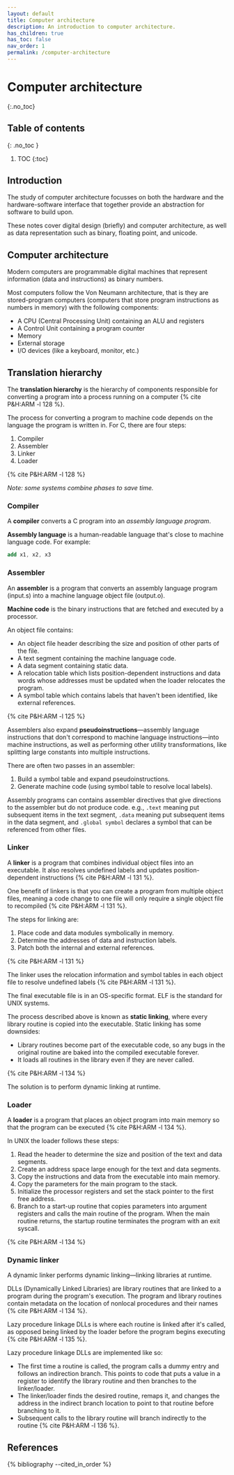 ```yaml
---
layout: default
title: Computer architecture
description: An introduction to computer architecture.
has_children: true
has_toc: false
nav_order: 1
permalink: /computer-architecture
---
```


<!-- prettier-ignore-start -->

# Computer architecture
{:.no_toc}

## Table of contents
{: .no_toc }

1. TOC
{:toc}

<!-- prettier-ignore-end -->

## Introduction

The study of computer architecture focusses on both the hardware and the hardware-software interface that together provide an abstraction for software to build upon.

These notes cover digital design (briefly) and computer architecture, as well as data representation such as binary, floating point, and unicode.

## Computer architecture

Modern computers are programmable digital machines that represent information (data and instructions) as binary numbers.

Most computers follow the Von Neumann architecture, that is they are stored-program computers (computers that store program instructions as numbers in memory) with the following components:

- A CPU (Central Processing Unit) containing an ALU and registers
- A Control Unit containing a program counter
- Memory
- External storage
- I/O devices (like a keyboard, monitor, etc.)

## Translation hierarchy

The **translation hierarchy** is the hierarchy of components responsible for converting a program into a process running on a computer {% cite P&H:ARM -l 128 %}.

The process for converting a program to machine code depends on the language the program is written in. For C, there are four steps:

1. Compiler
2. Assembler
3. Linker
4. Loader

{% cite P&H:ARM -l 128 %}

_Note: some systems combine phases to save time._

### Compiler

A **compiler** converts a C program into an _assembly language program_.

**Assembly language** is a human-readable language that's close to machine language code. For example:

```nasm
add x1, x2, x3
```

### Assembler

An **assembler** is a program that converts an assembly language program (input.s) into a machine language object file (output.o).

**Machine code** is the binary instructions that are fetched and executed by a processor.

An object file contains:

- An object file header describing the size and position of other parts of the file.
- A text segment containing the machine language code.
- A data segment containing static data.
- A relocation table which lists position-dependent instructions and data words whose addresses must be updated when the loader relocates the program.
- A symbol table which contains labels that haven't been identified, like external references.

{% cite P&H:ARM -l 125 %}

Assemblers also expand **pseudoinstructions**—assembly language instructions that don't correspond to machine language instructions—into machine instructions, as well as performing other utility transformations, like splitting large constants into multiple instructions.

There are often two passes in an assembler:

1. Build a symbol table and expand pseudoinstructions.
2. Generate machine code (using symbol table to resolve local labels).

Assembly programs can contains assembler directives that give directions to the assembler but do not produce code. e.g., `.text` meaning put subsequent items in the text segment, `.data` meaning put subsequent items in the data segment, and `.global symbol` declares a symbol that can be referenced from other files.

### Linker

A **linker** is a program that combines individual object files into an executable. It also resolves undefined labels and updates position-dependent instructions {% cite P&H:ARM -l 131 %}.

One benefit of linkers is that you can create a program from multiple object files, meaning a code change to one file will only require a single object file to recompiled {% cite P&H:ARM -l 131 %}.

The steps for linking are:

1. Place code and data modules symbolically in memory.
2. Determine the addresses of data and instruction labels.
3. Patch both the internal and external references.

{% cite P&H:ARM -l 131 %}

The linker uses the relocation information and symbol tables in each object file to resolve undefined labels {% cite P&H:ARM -l 131 %}.

The final executable file is in an OS-specific format. ELF is the standard for UNIX systems.

The process described above is known as **static linking**, where every library routine is copied into the executable. Static linking has some downsides:

- Library routines become part of the executable code, so any bugs in the original routine are baked into the compiled executable forever.
- It loads all routines in the library even if they are never called.

{% cite P&H:ARM -l 134 %}

The solution is to perform dynamic linking at runtime.

### Loader

A **loader** is a program that places an object program into main memory so that the program can be executed {% cite P&H:ARM -l 134 %}.

In UNIX the loader follows these steps:

1. Read the header to determine the size and position of the text and data segments.
2. Create an address space large enough for the text and data segments.
3. Copy the instructions and data from the executable into main memory.
4. Copy the parameters for the main program to the stack.
5. Initialize the processor registers and set the stack pointer to the first free address.
6. Branch to a start-up routine that copies parameters into argument registers and calls the main routine of the program. When the main routine returns, the startup routine terminates the program with an exit syscall.

{% cite P&H:ARM -l 134 %}

### Dynamic linker

A dynamic linker performs dynamic linking—linking libraries at runtime.

DLLs (Dynamically Linked Libraries) are library routines that are linked to a program during the program's execution. The program and library routines contain metadata on the location of nonlocal procedures and their names {% cite P&H:ARM -l 134 %}.

Lazy procedure linkage DLLs is where each routine is linked after it's called, as opposed being linked by the loader before the program begins executing {% cite P&H:ARM -l 135 %}.

Lazy procedure linkage DLLs are implemented like so:

- The first time a routine is called, the program calls a dummy entry and follows an indirection branch. This points to code that puts a value in a register to identify the library routine and then branches to the linker/loader.
- The linker/loader finds the desired routine, remaps it, and changes the address in the indirect branch location to point to that routine before branching to it.
- Subsequent calls to the library routine will branch indirectly to the routine {% cite P&H:ARM -l 136 %}.

<!-- TODO: ## Moore's law -->

<!-- TODO: ## Amdahl's law -->

## References

{% bibliography --cited_in_order %}

